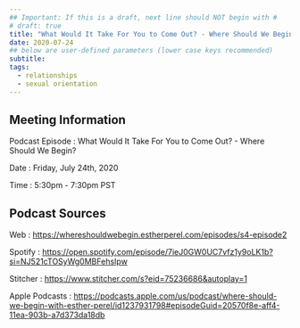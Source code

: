 ```yaml
---
## Important: If this is a draft, next line should NOT begin with #
# draft: true
title: "What Would It Take For You to Come Out? - Where Should We Begin?"
date: 2020-07-24
## below are user-defined parameters (lower case keys recommended)
subtitle:
tags:
  - relationships
  - sexual orientation
---
```


## Meeting Information

Podcast Episode
:   What Would It Take For You to Come Out? - Where Should We Begin?

Date
:   Friday, July 24th, 2020

Time
:   5:30pm - 7:30pm PST

## Podcast Sources

Web
:   https://whereshouldwebegin.estherperel.com/episodes/s4-episode2

Spotify 
:   https://open.spotify.com/episode/7ieJ0GW0UC7vfz1y9oLK1b?si=NJ521cTOSyWg0MBFehsIpw

Stitcher
:   https://www.stitcher.com/s?eid=75236686&autoplay=1

Apple Podcasts
:   https://podcasts.apple.com/us/podcast/where-should-we-begin-with-esther-perel/id1237931798#episodeGuid=20570f8e-aff4-11ea-903b-a7d373da18db
